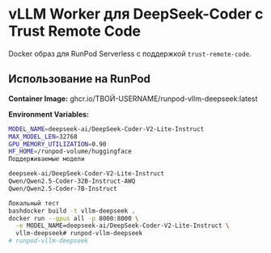 # vLLM Worker для DeepSeek-Coder с Trust Remote Code

Docker образ для RunPod Serverless с поддержкой `trust-remote-code`.

## Использование на RunPod

**Container Image:**
ghcr.io/ТВОЙ-USERNAME/runpod-vllm-deepseek:latest

**Environment Variables:**
```bash
MODEL_NAME=deepseek-ai/DeepSeek-Coder-V2-Lite-Instruct
MAX_MODEL_LEN=32768
GPU_MEMORY_UTILIZATION=0.90
HF_HOME=/runpod-volume/huggingface
Поддерживаемые модели

deepseek-ai/DeepSeek-Coder-V2-Lite-Instruct
Qwen/Qwen2.5-Coder-32B-Instruct-AWQ
Qwen/Qwen2.5-Coder-7B-Instruct

Локальный тест
bashdocker build -t vllm-deepseek .
docker run --gpus all -p 8000:8000 \
  -e MODEL_NAME=deepseek-ai/DeepSeek-Coder-V2-Lite-Instruct \
  vllm-deepseek# runpod-vllm-deepseek
# runpod-vllm-deepseek
